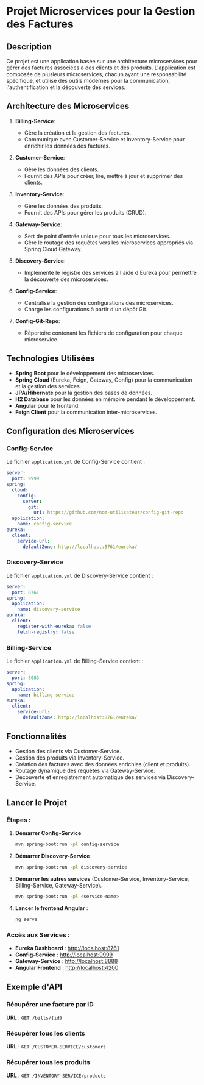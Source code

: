 # Projet Microservices pour la Gestion des Factures

## Description

Ce projet est une application basée sur une architecture microservices pour gérer des factures associées à des clients et des produits. L'application est composée de plusieurs microservices, chacun ayant une responsabilité spécifique, et utilise des outils modernes pour la communication, l'authentification et la découverte des services.

## Architecture des Microservices

1. **Billing-Service**:

   - Gère la création et la gestion des factures.
   - Communique avec Customer-Service et Inventory-Service pour enrichir les données des factures.

2. **Customer-Service**:

   - Gère les données des clients.
   - Fournit des APIs pour créer, lire, mettre à jour et supprimer des clients.

3. **Inventory-Service**:

   - Gère les données des produits.
   - Fournit des APIs pour gérer les produits (CRUD).

4. **Gateway-Service**:

   - Sert de point d'entrée unique pour tous les microservices.
   - Gère le routage des requêtes vers les microservices appropriés via Spring Cloud Gateway.

5. **Discovery-Service**:

   - Implémente le registre des services à l'aide d'Eureka pour permettre la découverte des microservices.

6. **Config-Service**:

   - Centralise la gestion des configurations des microservices.
   - Charge les configurations à partir d'un dépôt Git.

7. **Config-Git-Repo**:

   - Répertoire contenant les fichiers de configuration pour chaque microservice.

## Technologies Utilisées

- **Spring Boot** pour le développement des microservices.
- **Spring Cloud** (Eureka, Feign, Gateway, Config) pour la communication et la gestion des services.
- **JPA/Hibernate** pour la gestion des bases de données.
- **H2 Database** pour les données en mémoire pendant le développement.
- **Angular** pour le frontend.
- **Feign Client** pour la communication inter-microservices.

## Configuration des Microservices

### Config-Service

Le fichier `application.yml` de Config-Service contient :

```yaml
server:
  port: 9999
spring:
  cloud:
    config:
      server:
        git:
          uri: https://github.com/nom-utilisateur/config-git-repo
  application:
    name: config-service
eureka:
  client:
    service-url:
      defaultZone: http://localhost:8761/eureka/
```

### Discovery-Service

Le fichier `application.yml` de Discovery-Service contient :

```yaml
server:
  port: 8761
spring:
  application:
    name: discovery-service
eureka:
  client:
    register-with-eureka: false
    fetch-registry: false
```

### Billing-Service

Le fichier `application.yml` de Billing-Service contient :

```yaml
server:
  port: 8083
spring:
  application:
    name: billing-service
eureka:
  client:
    service-url:
      defaultZone: http://localhost:8761/eureka/
```

## Fonctionnalités

- Gestion des clients via Customer-Service.
- Gestion des produits via Inventory-Service.
- Création des factures avec des données enrichies (client et produits).
- Routage dynamique des requêtes via Gateway-Service.
- Découverte et enregistrement automatique des services via Discovery-Service.

## Lancer le Projet

### Étapes :

1. **Démarrer Config-Service**

   ```bash
   mvn spring-boot:run -pl config-service
   ```

2. **Démarrer Discovery-Service**

   ```bash
   mvn spring-boot:run -pl discovery-service
   ```

3. **Démarrer les autres services** (Customer-Service, Inventory-Service, Billing-Service, Gateway-Service).

   ```bash
   mvn spring-boot:run -pl <service-name>
   ```

4. **Lancer le frontend Angular** :

   ```bash
   ng serve
   ```

### Accès aux Services :

- **Eureka Dashboard** : [http://localhost:8761](http://localhost:8761)
- **Config-Service** : [http://localhost:9999](http://localhost:9999)
- **Gateway-Service** : [http://localhost:8888](http://localhost:8888)
- **Angular Frontend** : [http://localhost:4200](http://localhost:4200)

## Exemple d'API

### Récupérer une facture par ID

**URL** : `GET /bills/{id}`

### Récupérer tous les clients

**URL** : `GET /CUSTOMER-SERVICE/customers`

### Récupérer tous les produits

**URL** : `GET /INVENTORY-SERVICE/products`
